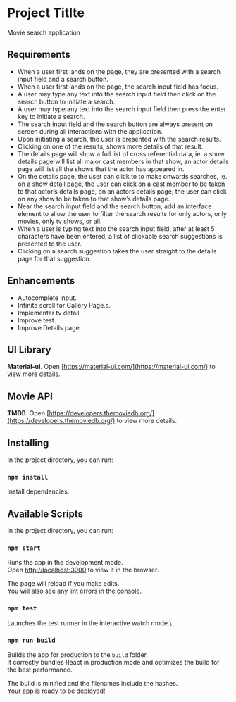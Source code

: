 # Project Titlte

Movie search application

## Requirements

- When a user first lands on the page, they are presented with a search input field and a search button.
- When a user first lands on the page, the search input field has focus.
- A user may type any text into the search input field then click on the search button to initiate a search.
- A user may type any text into the search input field then press the enter key to initiate a search.
- The search input field and the search button are always present on screen during all interactions with the
  application.
- Upon initiating a search, the user is presented with the search results.
- Clicking on one of the results, shows more details of that result.
- The details page will show a full list of cross referential data, ie. a show details page will list all major cast
  members in that show, an actor details page will list all the shows that the actor has appeared in.
- On the details page, the user can click to to make onwards searches, ie. on a show detail page, the user can
  click on a cast member to be taken to that actor’s details page, on an actors details page, the user can click
  on any show to be taken to that show’s details page.
- Near the search input field and the search button, add an interface element to allow the user to filter the
  search results for only actors, only movies, only tv shows, or all.
- When a user is typing text into the search input field, after at least 5 characters have been entered, a list of
  clickable search suggestions is presented to the user.
- Clicking on a search suggestion takes the user straight to the details page for that suggestion.

## Enhancements

- Autocomplete input.
- Infinite scroll for Gallery Page.s.
- Implementar tv detail
- Improve test.
- Improve Details page.

## UI Library

**Material-ui**. Open [https://material-ui.com/](https://material-ui.com/) to view more details.

## Movie API

**TMDB**. Open [https://developers.themoviedb.org/](https://developers.themoviedb.org/) to view more details.

## Installing

In the project directory, you can run:

### `npm install`

Install dependencies.

## Available Scripts

In the project directory, you can run:

### `npm start`

Runs the app in the development mode.\
Open [http://localhost:3000](http://localhost:3000) to view it in the browser.

The page will reload if you make edits.\
You will also see any lint errors in the console.

### `npm test`

Launches the test runner in the interactive watch mode.\

### `npm run build`

Builds the app for production to the `build` folder.\
It correctly bundles React in production mode and optimizes the build for the best performance.

The build is minified and the filenames include the hashes.\
Your app is ready to be deployed!
